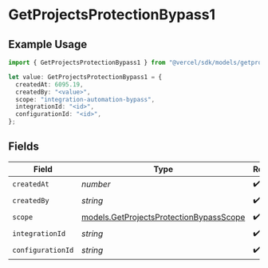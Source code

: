 # GetProjectsProtectionBypass1

## Example Usage

```typescript
import { GetProjectsProtectionBypass1 } from "@vercel/sdk/models/getprojectsop.js";

let value: GetProjectsProtectionBypass1 = {
  createdAt: 6095.19,
  createdBy: "<value>",
  scope: "integration-automation-bypass",
  integrationId: "<id>",
  configurationId: "<id>",
};
```

## Fields

| Field                                                                                    | Type                                                                                     | Required                                                                                 | Description                                                                              |
| ---------------------------------------------------------------------------------------- | ---------------------------------------------------------------------------------------- | ---------------------------------------------------------------------------------------- | ---------------------------------------------------------------------------------------- |
| `createdAt`                                                                              | *number*                                                                                 | :heavy_check_mark:                                                                       | N/A                                                                                      |
| `createdBy`                                                                              | *string*                                                                                 | :heavy_check_mark:                                                                       | N/A                                                                                      |
| `scope`                                                                                  | [models.GetProjectsProtectionBypassScope](../models/getprojectsprotectionbypassscope.md) | :heavy_check_mark:                                                                       | N/A                                                                                      |
| `integrationId`                                                                          | *string*                                                                                 | :heavy_check_mark:                                                                       | N/A                                                                                      |
| `configurationId`                                                                        | *string*                                                                                 | :heavy_check_mark:                                                                       | N/A                                                                                      |
